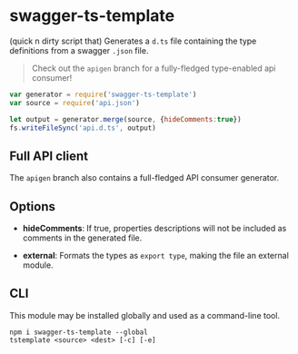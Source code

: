 # swagger-ts-template

(quick n dirty script that) Generates a `d.ts` file containing the type definitions from
a swagger `.json` file.

> Check out the `apigen` branch for a fully-fledged type-enabled api consumer!

```javascript
var generator = require('swagger-ts-template')
var source = require('api.json')

let output = generator.merge(source, {hideComments:true})
fs.writeFileSync('api.d.ts', output)
```

## Full API client

The `apigen` branch also contains a full-fledged API consumer generator.

## Options

  - **hideComments**: If true, properties descriptions will not be included
    as comments in the generated file.

  - **external**: Formats the types as `export type`, making the file an
    external module.

## CLI

This module may be installed globally and used as a command-line tool.

    npm i swagger-ts-template --global
    tstemplate <source> <dest> [-c] [-e]
